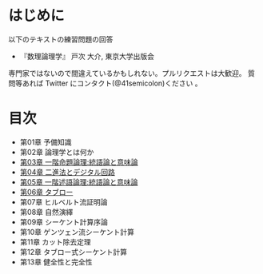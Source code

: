 # はじめに
以下のテキストの練習問題の回答

- 『数理論理学』 戸次 大介, 東京大学出版会

専門家ではないので間違えているかもしれない。プルリクエストは大歓迎。
質問等あれば Twitter にコンタクト(@41semicolon)ください 。

# 目次

- 第01章 予備知識
- 第02章 論理学とは何か
- [第03章 一階命題論理:統語論と意味論](Chap03.md)
- [第04章 二進法とデジタル回路](Chap04.md)
- [第05章 一階述語論理:統語論と意味論](Chap05.md)
- [第06章 タブロー](Chap06.md)
- 第07章 ヒルベルト流証明論
- 第08章 自然演繹
- 第09章 シーケント計算序論
- 第10章 ゲンツェン流シーケント計算
- 第11章 カット除去定理
- 第12章 タブロー式シーケント計算
- 第13章 健全性と完全性
